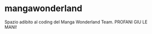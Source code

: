 # mangawonderland
Spazio adibito al coding del <a src="http://mangawonderland.forumcommunity.net">Manga Wonderland Team</a>.
PROFANI GIU LE MANI!
